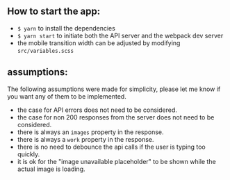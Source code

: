 ## How to start the app:

- `$ yarn` to install the dependencies
- `$ yarn start` to initiate both the API server and the webpack dev server
- the mobile transition width can be adjusted by modifying `src/variables.scss`

## assumptions:

The following assumptions were made for simplicity, please let me know if you want any of them to be implemented.

- the case for API errors does not need to be considered.
- the case for non 200 responses from the server does not need to be considered.
- there is always an `images` property in the response.
- there is always a `work` property in the response.
- there is no need to debounce the api calls if the user is typing too quickly.
- it is ok for the "image unavailable placeholder" to be shown while the actual image is loading.
